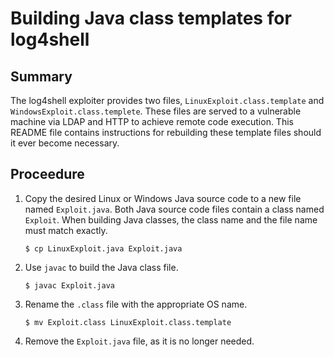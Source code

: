 # Building Java class templates for log4shell

## Summary
The log4shell exploiter provides two files, `LinuxExploit.class.template` and
`WindowsExploit.class.templete`. These files are served to a vulnerable machine
via LDAP and HTTP to achieve remote code execution. This README file contains
instructions for rebuilding these template files should it ever become
necessary.

## Proceedure

1. Copy the desired Linux or Windows Java source code to a new file named
   `Exploit.java`. Both Java source code files contain a class named `Exploit`.
   When building Java classes, the class name and the file name must match
   exactly.

   ```
   $ cp LinuxExploit.java Exploit.java
   ```

1. Use `javac` to build the Java class file.
   ```
   $ javac Exploit.java
   ```

1. Rename the `.class` file with the appropriate OS name.
   ```
   $ mv Exploit.class LinuxExploit.class.template
   ```

1. Remove the `Exploit.java` file, as it is no longer needed.
